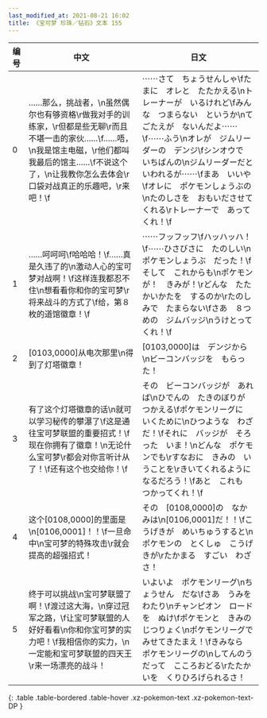 ```yaml
---
last_modified_at: 2021-08-21 16:02
title: 《宝可梦 珍珠／钻石》文本 155
---
```

| 编号 | 中文 | 日文 |
| ---- | ---- | ---- |
| 0 | ……那么，挑战者，\n虽然偶尔也有够资格\r做我对手的训练家，\r但都是些无聊\r而且不堪一击的家伙……\f……唔，\n我是馆主电磁，\r他们都叫我最后的馆主……\f不说这个了，\n让我教你怎么去体会\r口袋对战真正的乐趣吧，\r来吧！\f | ⋯⋯さて　ちょうせんしゃ\fたまに　オレと　たたかえる\nトレーナーが　いるけれど\fみんな　つまらない　というか\nてごたえが　ないんだよ⋯⋯\f⋯⋯ふう\nオレが　ジムリーダーの　デンジ\fシンオウで　いちばんの\nジムリーダーだと　いわれるが⋯⋯\fまあ　いいや\fオレに　ポケモンしょうぶの\nたのしさを　おもいださせてくれる\rトレーナーで　あってくれ！\f |
| 1 | ……呵呵呵\f哈哈哈！\f……真是久违了的\n激动人心的宝可梦对战啊！\f这样连我都忍不住\n想看看你和你的宝可梦\r将来战斗的方式了\f给，第８枚的道馆徽章！\f | ⋯⋯フッフッフ\fハッハッハ！\f⋯⋯ひさびさに　たのしい\nポケモンしょうぶ　だった！\fそして　これからも\nポケモンが！　きみが！\rどんな　たたかいかたを　するのか\rたのしみで　たまらない\fさあ　８つめの　ジムバッジ\nうけとってくれ！\f |
| 2 | [0103,0000]从电次那里\n得到了灯塔徽章！ | [0103,0000]は　デンジから\nビーコンバッジを　もらった！ |
| 3 | 有了这个灯塔徽章的话\n就可以学习秘传的攀瀑了\f这是通往宝可梦联盟的重要招式！\f现在你拥有了徽章！\n无论什么宝可梦\r都会对你言听计从了！\f还有这个也交给你！\f | その　ビーコンバッジが　あれば\nひでんの　たきのぼりが　つかえる\fポケモンリーグに　いくために\nひつような　わざ　だ！\fそれに　バッジが　そろった　いま！\nどんな　ポケモンでも\rすなおに　きみの　いうことを\rきいてくれるように　なるだろう！\fあと　これも　つかってくれ！\f |
| 4 | 这个[0108,0000]的里面是\n[0106,0001]！！\f一旦命中\n宝可梦的特殊攻击\r就会提高的超强招式！ | その　[0108,0000]の　なかみは\n[0106,0001]だ！！\fこうげきが　めいちゅうすると\nポケモンの　とくしゅ　こうげきが\rたかまる　すごい　わざさ！ |
| 5 | 终于可以挑战\n宝可梦联盟了啊！\f渡过这大海，\n穿过冠军之路，\f让宝可梦联盟的人好好看看\n你和你宝可梦的实力吧！\f我相信你的实力，\n一定能和宝可梦联盟的四天王\r来一场漂亮的战斗！ | いよいよ　ポケモンリーグ\nちょうせん　だな\fさあ　うみを　わたり\nチャンピオン　ロードを　ぬけ\fポケモンと　きみの　じつりょく\nポケモンリーグで　みせてきたまえ！\fきみなら　ポケモンリーグの\nしてんのう　だって　こころおどる\rたたかいを　くりひろげられるさ！ |
{: .table .table-bordered .table-hover .xz-pokemon-text .xz-pokemon-text-DP }